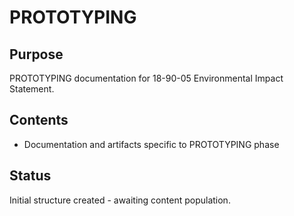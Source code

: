 # PROTOTYPING

## Purpose
PROTOTYPING documentation for 18-90-05 Environmental Impact Statement.

## Contents
- Documentation and artifacts specific to PROTOTYPING phase

## Status
Initial structure created - awaiting content population.
